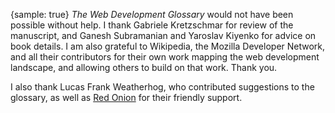 {sample: true}
_The Web Development Glossary_ would not have been possible without help. I thank Gabriele Kretzschmar for review of the manuscript, and Ganesh Subramanian and Yaroslav Kiyenko for advice on book details. I am also grateful to Wikipedia, the Mozilla Developer Network, and all their contributors for their own work mapping the web development landscape, and allowing others to build on that work. Thank&nbsp;you.

I also thank Lucas Frank Weatherhog, who contributed suggestions to the glossary, as well as [Red Onion](https://redonion.se/) for their friendly&nbsp;support.
